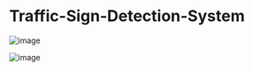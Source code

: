 # Traffic-Sign-Detection-System
![image](https://github.com/ImaneMdn/Traffic-Sign-Detection-System/assets/115882702/f5beb7bb-5f0a-4a95-8ffd-377946600bb1)

![image](https://github.com/ImaneMdn/Traffic-Sign-Detection-System/assets/115882702/bd654af6-076c-428c-aeeb-5f5bdb5c3b7d)
